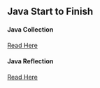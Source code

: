 ## Java Start to Finish


#### Java Collection

[Read Here](/JavaCollection)


#### Java Reflection

[Read Here](/JavaReflection)